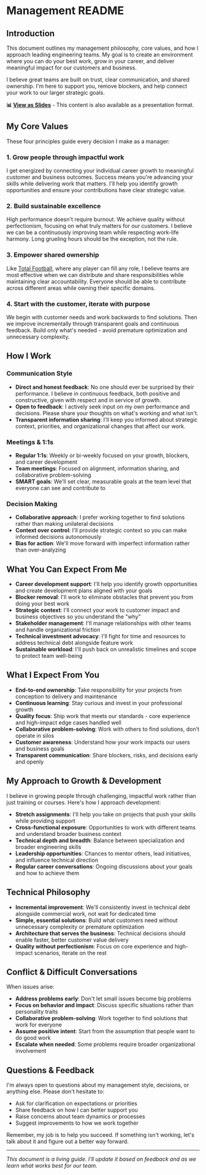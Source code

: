 # Management README

## Introduction

This document outlines my management philosophy, core values, and how I approach leading engineering teams. My goal is to create an environment where you can do your best work, grow in your career, and deliver meaningful impact for our customers and business.

I believe great teams are built on trust, clear communication, and shared ownership. I'm here to support you, remove blockers, and help connect your work to our larger strategic goals.

**📊 [View as Slides](https://docs.google.com/presentation/d/1xmY2iPUIQm0dbrGDWl-rLQDEr_kMDuH8rAvfL08mQyI/edit?slide=id.p#slide=id.p)** - This content is also available as a presentation format.

## My Core Values

These four principles guide every decision I make as a manager:

### 1. Grow people through impactful work
I get energized by connecting your individual career growth to meaningful customer and business outcomes. Success means you're advancing your skills while delivering work that matters. I'll help you identify growth opportunities and ensure your contributions have clear strategic value.

### 2. Build sustainable excellence
High performance doesn't require burnout. We achieve quality without perfectionism, focusing on what truly matters for our customers. I believe we can be a continuously improving team while respecting work-life harmony. Long grueling hours should be the exception, not the rule.

### 3. Empower shared ownership
Like [Total Football](https://en.wikipedia.org/wiki/Total_Football), where any player can fill any role, I believe teams are most effective when we can distribute and share responsibilities while maintaining clear accountability. Everyone should be able to contribute across different areas while owning their specific domains.

### 4. Start with the customer, iterate with purpose
We begin with customer needs and work backwards to find solutions. Then we improve incrementally through transparent goals and continuous feedback. Build only what's needed - avoid premature optimization and unnecessary complexity.

## How I Work

### Communication Style
- **Direct and honest feedback**: No one should ever be surprised by their performance. I believe in continuous feedback, both positive and constructive, given with respect and in service of growth.
- **Open to feedback**: I actively seek input on my own performance and decisions. Please share your thoughts on what's working and what isn't.
- **Transparent information sharing**: I'll keep you informed about strategic context, priorities, and organizational changes that affect our work.

### Meetings & 1:1s
- **Regular 1:1s**: Weekly or bi-weekly focused on your growth, blockers, and career development
- **Team meetings**: Focused on alignment, information sharing, and collaborative problem-solving
- **SMART goals**: We'll set clear, measurable goals at the team level that everyone can see and contribute to

### Decision Making
- **Collaborative approach**: I prefer working together to find solutions rather than making unilateral decisions
- **Context over control**: I'll provide strategic context so you can make informed decisions autonomously
- **Bias for action**: We'll move forward with imperfect information rather than over-analyzing

## What You Can Expect From Me

- **Career development support**: I'll help you identify growth opportunities and create development plans aligned with your goals
- **Blocker removal**: I'll work to eliminate obstacles that prevent you from doing your best work
- **Strategic context**: I'll connect your work to customer impact and business objectives so you understand the "why"
- **Stakeholder management**: I'll manage relationships with other teams and handle organizational friction
- **Technical investment advocacy**: I'll fight for time and resources to address technical debt alongside feature work
- **Sustainable workload**: I'll push back on unrealistic timelines and scope to protect team well-being

## What I Expect From You

- **End-to-end ownership**: Take responsibility for your projects from conception to delivery and maintenance
- **Continuous learning**: Stay curious and invest in your professional growth
- **Quality focus**: Ship work that meets our standards - core experience and high-impact edge cases handled well
- **Collaborative problem-solving**: Work with others to find solutions, don't operate in silos
- **Customer awareness**: Understand how your work impacts our users and business goals
- **Transparent communication**: Share blockers, risks, and decisions early and openly

## My Approach to Growth & Development

I believe in growing people through challenging, impactful work rather than just training or courses. Here's how I approach development:

- **Stretch assignments**: I'll help you take on projects that push your skills while providing support
- **Cross-functional exposure**: Opportunities to work with different teams and understand broader business context
- **Technical depth and breadth**: Balance between specialization and broader engineering skills
- **Leadership opportunities**: Chances to mentor others, lead initiatives, and influence technical direction
- **Regular career conversations**: Ongoing discussions about your goals and how to achieve them

## Technical Philosophy

- **Incremental improvement**: We'll consistently invest in technical debt alongside commercial work, not wait for dedicated time
- **Simple, essential solutions**: Build what customers need without unnecessary complexity or premature optimization
- **Architecture that serves the business**: Technical decisions should enable faster, better customer value delivery
- **Quality without perfectionism**: Focus on core experience and high-impact scenarios, iterate on the rest

## Conflict & Difficult Conversations

When issues arise:
- **Address problems early**: Don't let small issues become big problems
- **Focus on behavior and impact**: Discuss specific situations rather than personality traits
- **Collaborative problem-solving**: Work together to find solutions that work for everyone
- **Assume positive intent**: Start from the assumption that people want to do good work
- **Escalate when needed**: Some problems require broader organizational involvement

## Questions & Feedback

I'm always open to questions about my management style, decisions, or anything else. Please don't hesitate to:
- Ask for clarification on expectations or priorities
- Share feedback on how I can better support you
- Raise concerns about team dynamics or processes
- Suggest improvements to how we work together

Remember, my job is to help you succeed. If something isn't working, let's talk about it and figure out a better way forward.

---

*This document is a living guide. I'll update it based on feedback and as we learn what works best for our team.*
